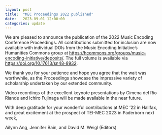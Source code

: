 ```yaml
---
layout: post
title:  "MEC Proceedings 2022 published"
date:   2023-09-01 12:00:00
categories: update
---
```


We are pleased to announce the publication of the 2022 Music Encoding Conference Proceedings. All contributions submitted for inclusion are now available with individual DOIs from the Music Encoding Initiative’s Humanities Commons group at <https://hcommons.org/groups/music-encoding-initiative/deposits/>. The full volume is available via <https://doi.org/10.17613/sn48-8932>.

We thank you for your patience and hope you agree that the wait was worthwhile, as the Proceedings showcase the impressive variety of scholarship undertaken by our extended community.

Video recordings of the excellent keynote presentations by Gimena del Rio Riande and Ichiro Fujinaga will be made available in the near future.

With deep gratitude for your wonderful contributions at MEC ’22 in Halifax, and great excitement at the prospect of TEI-MEC 2023 in Paderborn next week,

Ailynn Ang, Jennifer Bain, and David M. Weigl (Editors)